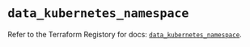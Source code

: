 # `data_kubernetes_namespace`

Refer to the Terraform Registory for docs: [`data_kubernetes_namespace`](https://registry.terraform.io/providers/hashicorp/kubernetes/2.21.1/docs/data-sources/namespace).
